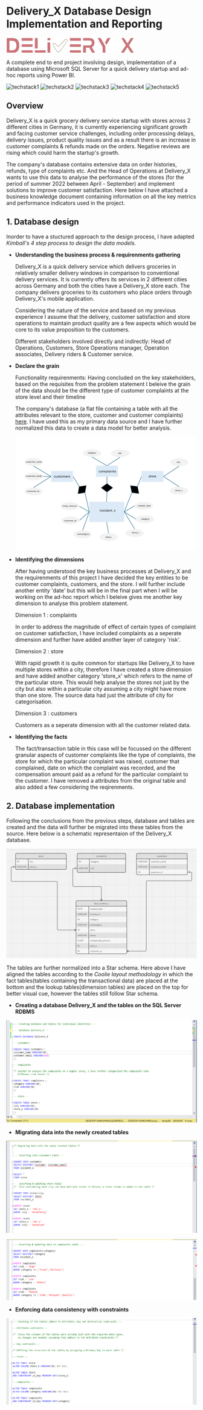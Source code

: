 # Delivery_X Database Design Implementation and Reporting

![Delivery X logo](https://github.com/SuryaNageshBabu/Delivery_X-Database-Design-Implementation-and-Reporting/blob/main/Delivery_X%20logo.png)

A complete end to end project involving design, implementation of a database using Microsoft SQL Server for a quick delivery startup and ad-hoc reports using Power BI.

![techstack1](https://camo.githubusercontent.com/3fb5c666007b264dde797b2d7e258cae7f336848f3408cef902f04c6065cc146/68747470733a2f2f696d672e736869656c64732e696f2f62616467652f6d7973716c2d2532333030662e7376673f7374796c653d666f722d7468652d6261646765266c6f676f3d6d7973716c266c6f676f436f6c6f723d7768697465)
![techstack2](https://camo.githubusercontent.com/ecef4c543198952452b882c5551593f6c6a7f1f4a2b304d61b0d79ce7cbf1bad/68747470733a2f2f696d672e736869656c64732e696f2f62616467652f706f7765725f62692d4632433831313f7374796c653d666f722d7468652d6261646765266c6f676f3d706f7765726269266c6f676f436f6c6f723d626c61636b)
![techstack3](https://camo.githubusercontent.com/a0089bc3cb81a201fafb501952309feba97e5062e0bda984b24d5906670bba12/68747470733a2f2f696d672e736869656c64732e696f2f62616467652f4d6963726f736f66745f506f776572506f696e742d4237343732413f7374796c653d666f722d7468652d6261646765266c6f676f3d6d6963726f736f66742d706f776572706f696e74266c6f676f436f6c6f723d7768697465)
![techstack4](https://camo.githubusercontent.com/3accba4a9c3c86c5cd18300b2fc80c4890666662e6ea18361d16d9974a6d8590/68747470733a2f2f696d672e736869656c64732e696f2f62616467652f4d6963726f736f66745f457863656c2d3231373334363f7374796c653d666f722d7468652d6261646765266c6f676f3d6d6963726f736f66742d657863656c266c6f676f436f6c6f723d7768697465)
![techstack5](https://camo.githubusercontent.com/b0dd0c2b3bbe007ae4eef1f59c17c24ce53a334ad46bfdb80b5c841eaeccdde3/68747470733a2f2f696d672e736869656c64732e696f2f62616467652f6d61726b646f776e2d2532333030303030302e7376673f7374796c653d666f722d7468652d6261646765266c6f676f3d6d61726b646f776e266c6f676f436f6c6f723d7768697465)


## Overview

Delivery_X is a quick grocery delivery service startup with stores across 2 different cities in Germany, it is currently experiencing significant growth and facing customer service challenges, including order processing delays, delivery issues, product quality issues and as a result there is an increase in customer complaints & refunds made on the orders. Negative reviews are rising which could harm the startup's growth.

The company's database contains extensive data on order histories, refunds, type of complaints etc. And the Head of Operations at Delivery_X wants to use this data to analyse the performance of the stores (for the period of summer 2022 between April - September) and implement solutions to improve customer satisfaction. Here below I have attached a business knowledge document containing information on all the key metrics and performance indicators used in the project.

## 1. Database design

Inorder to have a stuctured approach to the design process, I have adapted *Kimball's 4 step process to design the data models*.

* **Understanding the business process & requirenments gathering**

  Delivery_X is a quick delivery service which delivers groceries in relatively smaller delivery windows in comparison to conventional delivery services. It is currently 
  offers its services in 2 different cities across Germany and both the cities have a Delivery_X store each. The company delivers groceries to its customers who place orders   through Delivery_X's mobile application.

  Considering the nature of the service and based on my previous experience I assume that the delivery, customer satisfaction and store operations to maintain product 
  quality are a few aspects which would be core to its value proposition to the customers.

  Different stakeholders involved directly and indirectly: Head of Operations, Customers, Store Operations manager, Operation associates, Delivery riders & Customer service.   
* **Declare the grain**

  Functionality requirenments: Having concluded on the key stakeholders, based on the requisites from the problem statement I beleive the grain of the data should be the 
  different type of customer complaints at the store level and their timeline

  The company's database (a flat file containing a table with all the attributes relevant to the store, customer and customer complaints) [here](www.comingsoon.com). I have 
  used this as my primary data source and I have further normalized this data to create a data model for better analysis.


  ![Delivery_X ERD diagram](https://github.com/SuryaNageshBabu/Delivery_X-Database-Design-Implementation-and-Reporting/blob/main/Delivery_X%20ERD.png)
  

* **Identifying the dimensions**

  After having understood the key business processes at Delivery_X and the requirenments of this project I have decided the key entities to be customer complaints, customers,
  and the store. I will further include another entity 'date' but this will be in the final part when I will be working on the ad-hoc report which I beleive gives me another 
  key dimension to analyse this problem statement.

  
  Dimension 1 : complaints
  
  In order to address the magnitude of effect of certain types of complaint on customer satisfaction, I have included complaints as a seperate dimension and further have 
  added another layer of category 'risk'.

  Dimension 2 : store

  With rapid growth it is quite common for startups like Delivery_X to have multiple stores within a city, therefore I have created a store dimension and have added 
  another category 'store_x' which refers to the name of the particular store. This would help analyse the stores not just by the city but also within a particular city 
  assuming a city might have more than one store. The source data had just the attribute of city for categorisation.

  Dimension 3 : customers

  Customers as a seperate dimension with all the customer related data.

  
* **Identifying the facts**

  The fact/transaction table in this case will be focussed on the different granular aspects of customer complaints like the type of complaints, the store for which the 
  particular complaint was raised, customer that complained, date on which the complaint was recorded, and the compensation amount paid as a refund for the particular 
  complaint to the customer. I have removed a attributes from the original table and also added a few considering the reqirenments.


## 2. Database implementation

Following the conclusions from the previous steps, database and tables are created and the data will further be migrated into these tables from the source. Here below is a schematic representaion of the Delivery_X database.

![Delivery_X database schema](https://github.com/SuryaNageshBabu/Delivery_X-Database-Design-Implementation-and-Reporting/blob/main/Delivery_X%20database%20schema.png)

The tables are further normalized into a Star schema. Here above I have aligned the tables according to the *Coolie layout methodology* in which the fact tables(tables containing the transactional data) are placed at the bottom and the lookup tables(dimension tables) are placed on the top for better visual cue, however the tables still follow Star schema.

* **Creating a database Delivery_X and the tables on the SQL Server RDBMS**

![Creating a database Delivery_X and the tables](https://github.com/SuryaNageshBabu/Delivery_X-Database-Design-Implementation-and-Reporting/blob/main/Creating%20database%20and%20tables.png)

* **Migrating data into the newly created tables**

![Migrating the data](https://github.com/SuryaNageshBabu/Delivery_X-Database-Design-Implementation-and-Reporting/blob/main/Migrating%20the%20data%20into%20the%20tables.png)

![Migrating the data](https://github.com/SuryaNageshBabu/Delivery_X-Database-Design-Implementation-and-Reporting/blob/main/Migrating%20the%20data%20into%20the%20tables_02.png)

* **Enforcing data consistency with constraints**

![Enforcing data consistency](https://github.com/SuryaNageshBabu/Delivery_X-Database-Design-Implementation-and-Reporting/blob/main/Enforcing%20data%20consistency_01.png)




